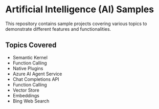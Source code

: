 # Artificial Intelligence (AI) Samples

This repository contains sample projects covering various topics to demonstrate different features and functionalities.

## Topics Covered

- Semantic Kernel
- Function Calling
- Native Plugins
- Azure AI Agent Service
- Chat Completions API
- Function Calling
- Vector Store
- Embeddings
- Bing Web Search
